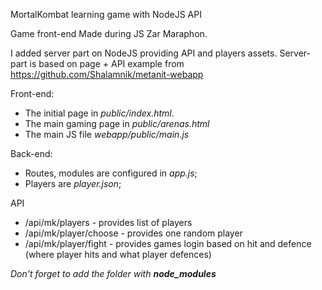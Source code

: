 MortalKombat learning game with NodeJS API

Game front-end Made during JS Zar Maraphon.

I added server part on NodeJS providing API and players assets.
Server-part is based on page + API example from https://github.com/Shalamnik/metanit-webapp

Front-end:
* The initial page in *public/index.html*.
* The main gaming page in *public/arenas.html*
* The main JS file *webapp/public/main.js*

Back-end:
* Routes, modules are configured in *app.js*;
* Players are  *player.json*;

API
* /api/mk/players - provides list of players
* /api/mk/player/choose - provides one random player
* /api/mk/player/fight - provides games login based on hit and defence (where player hits and what player defences)

_Don't forget to add the folder with **node_modules**_
